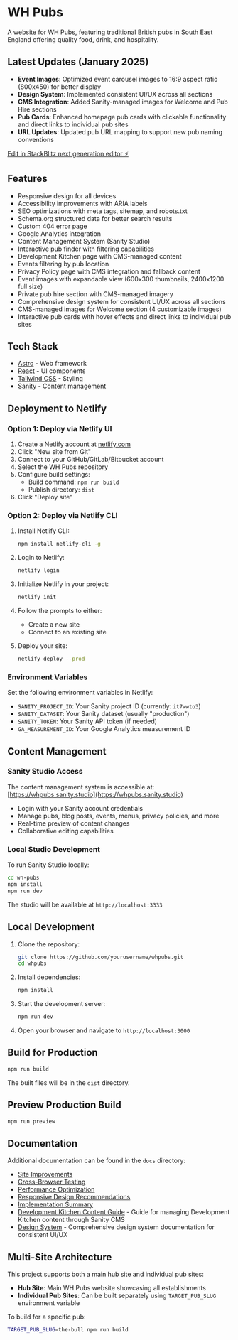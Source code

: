 # WH Pubs

A website for WH Pubs, featuring traditional British pubs in South East England offering quality food, drink, and hospitality.

## Latest Updates (January 2025)

- **Event Images**: Optimized event carousel images to 16:9 aspect ratio (800x450) for better display
- **Design System**: Implemented consistent UI/UX across all sections
- **CMS Integration**: Added Sanity-managed images for Welcome and Pub Hire sections
- **Pub Cards**: Enhanced homepage pub cards with clickable functionality and direct links to individual pub sites
- **URL Updates**: Updated pub URL mapping to support new pub naming conventions

[Edit in StackBlitz next generation editor ⚡️](https://stackblitz.com/~/github.com/mattboostkit/WHPubs)

## Features

- Responsive design for all devices
- Accessibility improvements with ARIA labels
- SEO optimizations with meta tags, sitemap, and robots.txt
- Schema.org structured data for better search results
- Custom 404 error page
- Google Analytics integration
- Content Management System (Sanity Studio)
- Interactive pub finder with filtering capabilities
- Development Kitchen page with CMS-managed content
- Events filtering by pub location
- Privacy Policy page with CMS integration and fallback content
- Event images with expandable view (600x300 thumbnails, 2400x1200 full size)
- Private pub hire section with CMS-managed imagery
- Comprehensive design system for consistent UI/UX across all sections
- CMS-managed images for Welcome section (4 customizable images)
- Interactive pub cards with hover effects and direct links to individual pub sites

## Tech Stack

- [Astro](https://astro.build/) - Web framework
- [React](https://reactjs.org/) - UI components
- [Tailwind CSS](https://tailwindcss.com/) - Styling
- [Sanity](https://www.sanity.io/) - Content management

## Deployment to Netlify

### Option 1: Deploy via Netlify UI

1. Create a Netlify account at [netlify.com](https://www.netlify.com/)
2. Click "New site from Git"
3. Connect to your GitHub/GitLab/Bitbucket account
4. Select the WH Pubs repository
5. Configure build settings:
   - Build command: `npm run build`
   - Publish directory: `dist`
6. Click "Deploy site"

### Option 2: Deploy via Netlify CLI

1. Install Netlify CLI:
   ```bash
   npm install netlify-cli -g
   ```

2. Login to Netlify:
   ```bash
   netlify login
   ```

3. Initialize Netlify in your project:
   ```bash
   netlify init
   ```

4. Follow the prompts to either:
   - Create a new site
   - Connect to an existing site

5. Deploy your site:
   ```bash
   netlify deploy --prod
   ```

### Environment Variables

Set the following environment variables in Netlify:

- `SANITY_PROJECT_ID`: Your Sanity project ID (currently: `it7wwto3`)
- `SANITY_DATASET`: Your Sanity dataset (usually "production")
- `SANITY_TOKEN`: Your Sanity API token (if needed)
- `GA_MEASUREMENT_ID`: Your Google Analytics measurement ID

## Content Management

### Sanity Studio Access

The content management system is accessible at: [https://whpubs.sanity.studio](https://whpubs.sanity.studio)

- Login with your Sanity account credentials
- Manage pubs, blog posts, events, menus, privacy policies, and more
- Real-time preview of content changes
- Collaborative editing capabilities

### Local Studio Development

To run Sanity Studio locally:

```bash
cd wh-pubs
npm install
npm run dev
```

The studio will be available at `http://localhost:3333`

## Local Development

1. Clone the repository:
   ```bash
   git clone https://github.com/yourusername/whpubs.git
   cd whpubs
   ```

2. Install dependencies:
   ```bash
   npm install
   ```

3. Start the development server:
   ```bash
   npm run dev
   ```

4. Open your browser and navigate to `http://localhost:3000`

## Build for Production

```bash
npm run build
```

The built files will be in the `dist` directory.

## Preview Production Build

```bash
npm run preview
```

## Documentation

Additional documentation can be found in the `docs` directory:

- [Site Improvements](docs/site-improvements.md)
- [Cross-Browser Testing](docs/cross-browser-testing.md)
- [Performance Optimization](docs/performance-optimization.md)
- [Responsive Design Recommendations](docs/responsive-design-recommendations.md)
- [Implementation Summary](docs/implementation-summary.md)
- [Development Kitchen Content Guide](docs/development-kitchen-content-guide.md) - Guide for managing Development Kitchen content through Sanity CMS
- [Design System](docs/design-system.md) - Comprehensive design system documentation for consistent UI/UX

## Multi-Site Architecture

This project supports both a main hub site and individual pub sites:

- **Hub Site**: Main WH Pubs website showcasing all establishments
- **Individual Pub Sites**: Can be built separately using `TARGET_PUB_SLUG` environment variable

To build for a specific pub:
```bash
TARGET_PUB_SLUG=the-bull npm run build
```